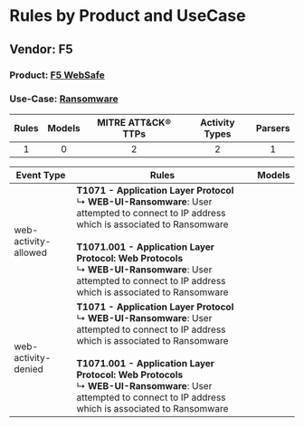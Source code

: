 Rules by Product and UseCase
============================
Vendor: F5
----------
### Product: [F5 WebSafe](../ds_f5_f5_websafe.md)
### Use-Case: [Ransomware](../../../../UseCases/uc_ransomware.md)

| Rules | Models | MITRE ATT&CK® TTPs | Activity Types | Parsers |
|:-----:|:------:|:------------------:|:--------------:|:-------:|
|   1   |   0    |         2          |       2        |    1    |

| Event Type    | Rules    | Models |
| ---- | ---- | ------ |
| web-activity-allowed | <b>T1071 - Application Layer Protocol</b><br> ↳ <b>WEB-UI-Ransomware</b>: User attempted to connect to IP address which is associated to Ransomware<br><br><b>T1071.001 - Application Layer Protocol: Web Protocols</b><br> ↳ <b>WEB-UI-Ransomware</b>: User attempted to connect to IP address which is associated to Ransomware |        |
| web-activity-denied  | <b>T1071 - Application Layer Protocol</b><br> ↳ <b>WEB-UI-Ransomware</b>: User attempted to connect to IP address which is associated to Ransomware<br><br><b>T1071.001 - Application Layer Protocol: Web Protocols</b><br> ↳ <b>WEB-UI-Ransomware</b>: User attempted to connect to IP address which is associated to Ransomware |        |